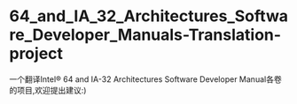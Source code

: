 # 64_and_IA_32_Architectures_Software_Developer_Manuals-Translation-project
一个翻译Intel® 64 and IA-32 Architectures Software Developer Manual各卷的项目,欢迎提出建议:)
